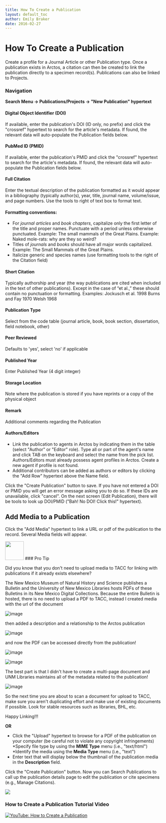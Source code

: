 ```yaml
---
title: How To Create a Publication
layout: default_toc
author: Emily Braker
date: 2016-02-27
---
```


# How To Create a Publication

Create a profile for a Journal Article or other Publication type. Once a publication exists in Arctos, a citation can then be created to link the publication directly to a specimen record(s). Publications can also be linked to Projects.

### Navigation
**Search Menu → Publications/Projects → "New Publication" hypertext**

#### Digital Object Identifier (DOI)

If available, enter the publication's DOI (ID only, no prefix) and click the "crossref" hypertext to search for the article's metadata. If found, the relevant data will auto-populate the Publication fields below.

#### PubMed ID (PMID)

If available, enter the publication's PMID and click the "crossref" hypertext to search for the article's metadata. If found, the relevant data will auto-populate the Publication fields below.

#### Full Citation

Enter the textual description of the publication formatted as it would appear in a bibliography (typically author(s), year, title, journal name, volume/issue, and page numbers. Use the tools to right of text box to format text.

#### Formatting conventions:

* For *journal articles* and *book chapters*, capitalize only the first letter of the title and proper names. Punctuate with a period unless otherwise punctuated.
Example: The small mammals of the Great Plains.
Example: Naked mole-rats: why are they so weird?
* Titles of *journals* and *books* should have all major words capitalized.
Example: The Small Mammals of the Great Plains.
* Italicize generic and species names (use formatting tools to the right of the Citation field)

#### Short Citation

Typically authorship and year (the way publications are cited when included in the text of other publications).  Except in the case of “et al.,” these should contain no punctuation or formatting.
Examples:
Jockusch et al. 1998
Burns and Fay 1970
Welsh 1968

#### Publication Type

Select from the code table (journal article, book, book section, dissertation, field notebook, other)

#### Peer Reviewed

Defaults to 'yes', select 'no' if applicable

#### Published Year

Enter Published Year (4 digit integer)

#### Storage Location

Note where the publication is stored if you have reprints or a copy of the physical object

#### Remark

Additional comments regarding the Publication

#### Authors/Editors

* Link the publication to agents in Arctos by indicating them in the table (select "Author" or "Editor" role). Type all or part of the agent's name and click TAB on the keyboard and select the name from the pick list. Authors/Editors must already possess agent profiles in Arctos. Create a new agent if profile is not found.
* Additional contributors can be added as authors or editors by clicking the "Add Row" hypertext above the Name field.

Click the "Create Publication" button to save. If you have not entered a DOI or PMID you will get an error message asking you to do so. If these IDs are unavailable, click "cancel". On the next screen (Edit Publication), there will be tools to look up DOI/PMID ("Bah! No DOI! Click this!" hypertext).

## Add Media to a Publication

Click the "Add Media" hypertext to link a URL or pdf of the publication to the record. Several Media fields will appear.

<img width="60" src="https://raw.githubusercontent.com/ArctosDB/documentation-wiki/gh-pages/tutorial_images/Bear%20Pro.jpg">  
### Pro Tip

Did you know that you don't need to upload media to TACC for linking with publications if it already exists elsewhere?

The New Mexico Museum of Natural History and Science publishes a Bulletin and the University of New Mexico Libraries hosts PDFs of these Bulletins in its New Mexico Digital Collections. Because the entire Bulletin is hosted, there is no need to upload a PDF to TACC, instead I created media with the url of the document

![image](https://user-images.githubusercontent.com/5725767/75098769-8049a280-5577-11ea-8762-d7482ba1a209.png)

then added a description and a relationship to the Arctos publication

![image](https://user-images.githubusercontent.com/5725767/75098777-ac652380-5577-11ea-938c-2095b6a6050a.png)

and now the PDF can be accessed directly from the publication!

![image](https://user-images.githubusercontent.com/5725767/75098813-f5b57300-5577-11ea-970b-f26cacacaf6d.png)

![image](https://user-images.githubusercontent.com/5725767/75098835-32816a00-5578-11ea-87f5-e46b47961d52.png)

The best part is that I didn't have to create a multi-page document and UNM Libraries maintains all of the metadata related to the publication!

![image](https://user-images.githubusercontent.com/5725767/75098849-5775dd00-5578-11ea-9736-1496fc033e94.png)

So the next time you are about to scan a document for upload to TACC, make sure you aren't duplicating effort and make use of existing documents if possible. Look for stable resources such as libraries, BHL, etc.

Happy Linking!!!

**OR**
* Click the "Upload" hypertext to browse for a PDF of the publication on your computer (be careful not to violate any copyright infringements)
*Specify file type by using the **MIME Type** menu (i.e., "text/html")
*Identify the media using the **Media Type** menu (i.e., "text")
* Enter text that will display below the thumbnail of the publication media in the **Description** field.

Click the "Create Publication" button. Now you can Search Publications to call up the publication details page to edit the publication or cite specimens (e.g., Manage Citations).

![](https://github.com/ArctosDB/documentation-wiki/blob/master/tutorial_images/publication_detail.JPG)

### How to Create a Publication Tutorial Video ###

[![YouTube: How to Create a Publication](https://raw.githubusercontent.com/ArctosDB/documentation-wiki/gh-pages/tutorial_images/How_to_Create_a_Publication_in_Arctos.jpg)](https://youtu.be/B7XbUVjqdZk)
